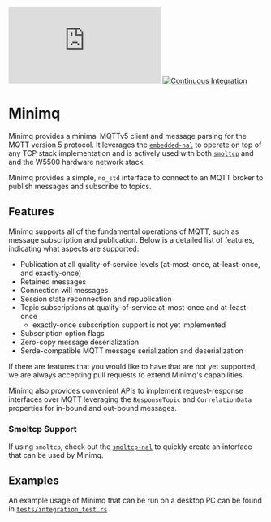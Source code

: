 [![QUARTIQ Matrix Chat](https://img.shields.io/matrix/quartiq:matrix.org)](https://matrix.to/#/#quartiq:matrix.org)
[![Continuous Integration](https://github.com/quartiq/minimq/actions/workflows/ci.yml/badge.svg)](https://github.com/quartiq/minimq/actions/workflows/ci.yml)

# Minimq

Minimq provides a minimal MQTTv5 client and message parsing for the MQTT version 5 protocol. It
leverages the [`embedded-nal`](https://github.com/rust-embedded-community/embedded-nal) to operate
on top of any TCP stack implementation and is actively used with both
[`smoltcp`](https://github.com/smoltcp-rs/smoltcp) and and the W5500 hardware network stack.

Minimq provides a simple, `no_std` interface to connect to an MQTT broker to publish messages and
subscribe to topics.

## Features

Minimq supports all of the fundamental operations of MQTT, such as message subscription and
publication. Below is a detailed list of features, indicating what aspects are supported:
* Publication at all quality-of-service levels (at-most-once, at-least-once, and exactly-once)
* Retained messages
* Connection will messages
* Session state reconnection and republication
* Topic subscriptions at quality-of-service at-most-once and at-least-once
    * exactly-once subscription support is not yet implemented
* Subscription option flags
* Zero-copy message deserialization
* Serde-compatible MQTT message serialization and deserialization

If there are features that you would like to have that are not yet supported, we are always
accepting pull requests to extend Minimq's capabilities.

Minimq also provides convenient APIs to implement request-response interfaces over MQTT leveraging
the `ResponseTopic` and `CorrelationData` properties for in-bound and out-bound messages.

### Smoltcp Support
If using `smoltcp`, check out the [`smoltcp-nal`](https://github.com/quartiq/smoltcp-nal) to quickly
create an interface that can be used by Minimq.

## Examples

An example usage of Minimq that can be run on a desktop PC can be found in
[`tests/integration_test.rs`](https://github.com/quartiq/minimq/blob/master/tests/integration_test.rs)
